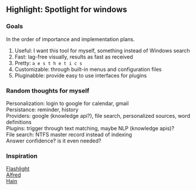 Highlight: Spotlight for windows
--------------------------------

### Goals
In the order of importance and implementation plans.

1. Useful: I want this tool for myself, something instead of Windows search
2. Fast: lag-free visually, results as fast as received
3. Pretty: `a e s t h e t i c s`
4. Customizable: through built-in menus and configuration files
5. Pluginabble: provide easy to use interfaces for plugins

### Random thoughts for myself
Personalization: login to google for calendar, gmail  
Persistance: reminder, history   
Providers: google (knowledge api?), file search, personalized sources, word definitions   
Plugins: trigger through text matching, maybe NLP (knowledge apis)?  
File search: NTFS master record instead of indexing  
Answer confidence? is it even needed?

### Inspiration
[Flashlight](http://flashlight.nateparrott.com/)  
[Alfred](https://www.alfredapp.com/)  
[Hain](https://github.com/hainproject/hain)
